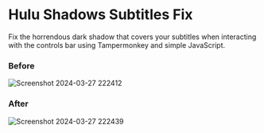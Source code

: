 # Hulu Shadows Subtitles Fix

Fix the horrendous dark shadow that covers your subtitles when interacting with the controls bar using Tampermonkey and simple JavaScript.

### Before
![Screenshot 2024-03-27 222412](https://github.com/LukiePookie1/hulu-shadow-subtitles-fix/assets/112031010/ec7208a0-1fe0-4ace-a593-a4db625abc71)

### After

![Screenshot 2024-03-27 222439](https://github.com/LukiePookie1/hulu-shadow-subtitles-fix/assets/112031010/0f27f446-bef5-47f8-8fcf-727002ae93b5)
